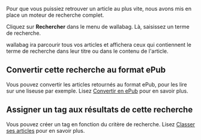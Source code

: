 Pour que vous puissiez retrouver un article au plus vite, nous avons mis en place un moteur de recherche complet. 

Cliquez sur **Rechercher** dans le menu de wallabag. Là, saisissez un terme de recherche. 

wallabag ira parcourir tous vos articles et affichera ceux qui contiennent le terme de recherche dans leur titre ou dans le contenu de l'article. 

## Convertir cette recherche au format ePub
Vous pouvez convertir les articles retournés au format ePub, pour les lire sur une liseuse par exemple. Lisez [Convertir en ePub](/fr/Documentation_utilisateur/Convertir_en_ePub) pour en savoir plus.

## Assigner un tag aux résultats de cette recherche
Vous pouvez créer un tag en fonction du critère de recherche. Lisez [Classer ses articles](/fr/Documentation_utilisateur/Classer_ses_articles) pour en savoir plus.